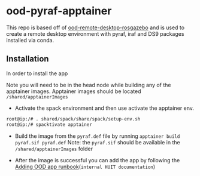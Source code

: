 # ood-pyraf-apptainer
This repo is based off of [ood-remote-desktop-rosgazebo](https://github.com/Harvard-ATG/ood-remote-desktop-rosgazebo) and is used to create a remote desktop environment with pyraf, iraf and DS9 packages installed via conda.

## Installation
In order to install the app

Note you will need to be in the head node while building any of the apptainer images.
Apptainer images should be located `/shared/apptainerImages`

- Activate the spack environment and then use activate the apptainer env.
```bash
root@ip:/# . shared/spack/share/spack/setup-env.sh
root@ip:/# spacktivate apptainer
```
- Build the image from the `pyraf.def` file by running `apptainer build pyraf.sif pyraf.def` Note: the `pyraf.sif` should be available in the `/shared/apptainerImages` folder

- After the image is successful you can add the app by following the [Adding OOD app runbook](https://docs.google.com/document/d/1LejSmmgY7rJDBwl1gl-Q835lSbf6v2b2J3TFhxPNwfc/edit?tab=t.0#heading=h.n0uvlxdrj7e3)(`internal HUIT documentation`)

